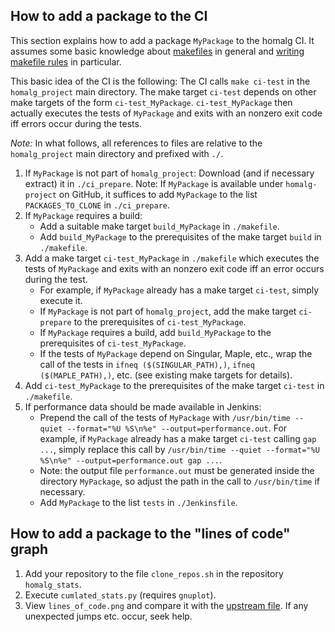 ## How to add a package to the CI
This section explains how to add a package `MyPackage` to the homalg CI. It assumes some basic knowledge about
[makefiles](https://www.gnu.org/software/make/manual/make.html) in general and
[writing makefile rules](https://www.gnu.org/software/make/manual/make.html#Rule-Introduction) in particular.

This basic idea of the CI is the following: The CI calls `make ci-test` in the `homalg_project` main directory.
The make target `ci-test` depends on other make targets of the form `ci-test_MyPackage`.
`ci-test_MyPackage` then actually executes the tests of `MyPackage` and exits with an nonzero exit code iff errors occur during the tests.

*Note:* In what follows, all references to files are relative to the `homalg_project` main directory and prefixed with `./`.

1. If `MyPackage` is not part of `homalg_project`: Download (and if necessary extract) it in `./ci_prepare`.
   Note: If `MyPackage` is available under `homalg-project` on GitHub, it suffices to add `MyPackage` to the list
   `PACKAGES_TO_CLONE` in `./ci_prepare`.
2. If `MyPackage` requires a build:
    * Add a suitable make target `build_MyPackage` in `./makefile`.
    * Add `build_MyPackage` to the prerequisites of the make target `build` in `./makefile`.
3. Add a make target `ci-test_MyPackage` in `./makefile` which executes the tests of `MyPackage` and
   exits with an nonzero exit code iff an error occurs during the test.
    * For example, if `MyPackage` already has a make target `ci-test`, simply execute it.
    * If `MyPackage` is not part of `homalg_project`, add the make target `ci-prepare` to the prerequisites of `ci-test_MyPackage`.
    * If `MyPackage` requires a build, add `build_MyPackage` to the prerequisites of `ci-test_MyPackage`.
    * If the tests of `MyPackage` depend on Singular, Maple, etc., wrap the call of the tests in
	  `ifneq ($(SINGULAR_PATH),)`, `ifneq ($(MAPLE_PATH),)`, etc. (see existing make targets for details).
4. Add `ci-test_MyPackage` to the prerequisites of the make target `ci-test` in `./makefile`.
5. If performance data should be made available in Jenkins:
    * Prepend the call of the tests of `MyPackage` with `/usr/bin/time --quiet --format="%U %S\n%e" --output=performance.out`.
	  For example, if `MyPackage` already has a make target `ci-test` calling `gap ...`, simply replace this call by
	  `/usr/bin/time --quiet --format="%U %S\n%e" --output=performance.out gap ...`.
    * Note: the output file `performance.out` must be generated inside the directory `MyPackage`,
	  so adjust the path in the call to `/usr/bin/time` if necessary.
    * Add `MyPackage` to the list `tests` in `./Jenkinsfile`.

## How to add a package to the "lines of code" graph
1. Add your repository to the file `clone_repos.sh` in the repository `homalg_stats`.
2. Execute `cumlated_stats.py` (requires `gnuplot`).
3. View `lines_of_code.png` and compare it with the [upstream file](https://algebra.mathematik.uni-siegen.de/img/lines_of_code.png).
   If any unexpected jumps etc. occur, seek help.
